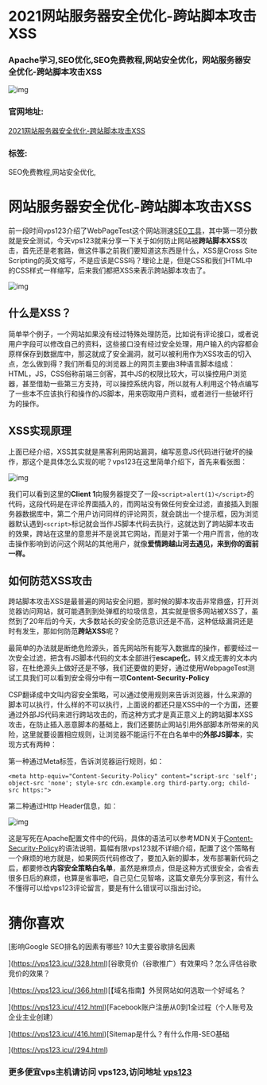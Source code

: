 # 2021网站服务器安全优化-跨站脚本攻击XSS

### Apache学习,SEO优化,SEO免费教程,网站安全优化，网站服务器安全优化-跨站脚本攻击XSS

![img](https://vps123.icu/wp-content/uploads/2024/08/20240824174254257.jpg)

### 官网地址:

[2021网站服务器安全优化-跨站脚本攻击XSS](https://vps123.icu/)

### 标签:

SEO免费教程,网站安全优化,

# 网站服务器安全优化-跨站脚本攻击XSS

前一段时间vps123介绍了WebPageTest这个网站测速[SEO工具](https://vps123.icu/432.html)，其中第一项分数就是安全测试，今天vps123就来分享一下关于如何防止网站被**跨站脚本XSS**攻击，首先还是老套路，做这件事之前我们要知道这东西是什么，XSS是Cross Site Scripting的英文缩写，不是应该是CSS吗？理论上是，但是CSS和我们HTML中的CSS样式一样缩写，后来我们都把XSS来表示跨站脚本攻击了。

![img](https://vps123.icu/wp-content/uploads/2024/08/20240824173722543.png)

## 什么是XSS？

简单举个例子，一个网站如果没有经过特殊处理防范，比如说有评论接口，或者说用户字段可以修改自己的资料，这些接口没有经过安全处理，用户输入的内容都会原样保存到数据库中，那这就成了安全漏洞，就可以被利用作为XSS攻击的切入点，怎么做到得？我们所看见的浏览器上的网页主要由3种语言脚本组成：HTML，JS，CSS俗称前端三剑客，其中JS的权限比较大，可以操控用户浏览器，甚至借助一些第三方支持，可以操控系统内容，所以就有人利用这个特点编写了一些本不应该执行和操作的JS脚本，用来窃取用户资料，或者进行一些破坏行为的操作。

## XSS实现原理

上面已经介绍，XSS其实就是黑客利用网站漏洞，编写恶意JS代码进行破坏的操作，那这个是具体怎么实现的呢？vps123在这里简单介绍下，首先来看张图：

![img](https://vps123.icu/wp-content/uploads/2024/08/20240824173733976.png)

 

我们可以看到这里的**Client 1**向服务器提交了一段`<script>alert(1)</script>`的代码，这段代码是在评论界面插入的，而网站没有做任何安全过滤，直接插入到服务器数据库中，第二个用户访问同样的评论网页，就会跳出一个提示框，因为浏览器默认遇到`<script>`标记就会当作JS脚本代码去执行，这就达到了跨站脚本攻击的效果，跨站在这里的意思并不是说其它网站，而是对于第一个用户而言，他的攻击操作影响到访问这个网站的其他用户，就像**爱情跨越山河去遇见，来到你的面前一样。**

## 如何防范XSS攻击

跨站脚本攻击XSS是最普遍的网站安全问题，那时候的脚本攻击非常鼎盛，打开浏览器访问网站，就可能遇到到处弹框的垃圾信息，其实就是很多网站被XSS了，虽然到了20年后的今天，大多数站长的安全防范意识还是不高，这种低级漏洞还是时有发生，那如何防范**跨站XSS**呢？

最简单的办法就是断绝危险源头，首先网站所有能写入数据库的操作，都要经过一次安全过滤，把含有JS脚本代码的文本全部进行**escape化**，转义成无害的文本内容，在杜绝源头上做好还是不够，我们还要做的更好，通过使用WebpageTest测试工具我们可以看到安全得分中有一项**Content-Security-Policy**

CSP翻译成中文叫内容安全策略，可以通过使用规则来告诉浏览器，什么来源的脚本可以执行，什么样的不可以执行，上面说的都还只是XSS中的一个方面，还要通过外部JS代码来进行跨站攻击的，而这种方式才是真正意义上的跨站脚本XSS攻击，在防止插入恶意脚本的基础上，我们还要防止网站引用外部脚本所带来的风险，这里就要设置相应规则，让浏览器不能运行不在白名单中的**外部JS脚本**，实现方式有两种：

第一种通过Meta标签，告诉浏览器运行规则，如：

```plaintext
<meta http-equiv="Content-Security-Policy" content="script-src 'self'; object-src 'none'; style-src cdn.example.org third-party.org; child-src https:">
```

第二种通过Http Header信息，如：

![img](https://vps123.icu/wp-content/uploads/2024/08/20240824173833687.png)

 

这是写死在Apache配置文件中的代码，具体的语法可以参考MDN关于[Content-Security-Policy](https://developer.mozilla.org/zh-CN/docs/Web/HTTP/Headers/Content-Security-Policy)的语法说明，篇幅有限vps123就不详细介绍，配置了这个策略有一个麻烦的地方就是，如果网页代码修改了，要加入新的脚本，发布部署新代码之后，都要修改**内容安全策略白名单**，虽然是麻烦点，但是这种方式很安全，会省去很多日后的麻烦，也算是省事吧，自己见仁见智咯，这篇文章先分享到这，有什么不懂得可以给vps123评论留言，要是有什么错误可以指出讨论。

 

 

# 猜你喜欢

[影响Google SEO排名的因素有哪些? 10大主要谷歌排名因素

](https://vps123.icu//328.html)[谷歌竞价（谷歌推广）有效果吗？怎么评估谷歌竞价的效果？

](https://vps123.icu//366.html)[【域名指南】外贸网站如何选取一个好域名？

](https://vps123.icu//412.html)[Facebook账户注册从0到1全过程（个人账号及企业主业创建）

](https://vps123.icu//416.html)[Sitemap是什么？有什么作用-SEO基础

](https://vps123.icu//294.html)

### 更多便宜vps主机请访问 vps123,访问地址 [vps123](https://vps123.icu/)
